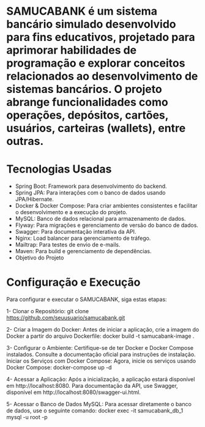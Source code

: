 # SAMUCABANK é um sistema bancário simulado desenvolvido para fins educativos, projetado para aprimorar habilidades de programação e explorar conceitos relacionados ao desenvolvimento de sistemas bancários. O projeto abrange funcionalidades como operações, depósitos, cartões, usuários, carteiras (wallets), entre outras.

# Tecnologias Usadas
- Spring Boot: Framework para desenvolvimento do backend.
- Spring JPA: Para interações com o banco de dados usando JPA/Hibernate.
- Docker & Docker Compose: Para criar ambientes consistentes e facilitar o desenvolvimento e a execução do projeto.
- MySQL: Banco de dados relacional para armazenamento de dados.
- Flyway: Para migrações e gerenciamento de versão do banco de dados.
- Swagger: Para documentação interativa da API.
- Nginx: Load balancer para gerenciamento de tráfego.
- Mailtrap: Para testes de envio de e-mails.
- Maven: Para build e gerenciamento de dependências.
- Objetivo do Projeto

# Configuração e Execução
Para configurar e executar o SAMUCABANK, siga estas etapas:

1- Clonar o Repositório:
git clone https://github.com/seuusuario/samucabank.git

2- Criar a Imagem do Docker:
Antes de iniciar a aplicação, crie a imagem do Docker a partir do arquivo Dockerfile:
docker build -t samucabank-image .

3- Configurar o Ambiente:
Certifique-se de ter Docker e Docker Compose instalados. Consulte a documentação oficial para instruções de instalação.
Iniciar os Serviços com Docker Compose:
Agora, inicie os serviços usando Docker Compose:
docker-compose up -d

4- Acessar a Aplicação:
Após a inicialização, a aplicação estará disponível em http://localhost:8080. Para documentação da API, use Swagger, disponível em http://localhost:8080/swagger-ui.html.

5- Acessar o Banco de Dados MySQL:
Para acessar diretamente o banco de dados, use o seguinte comando:
docker exec -it samucabank_db_1 mysql -u root -p
